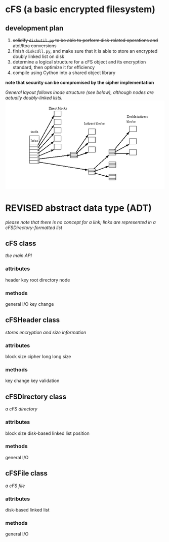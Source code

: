 # cFS (a basic encrypted filesystem)
## development plan
1. ~~solidify `diskutil.py` to be able to perform disk-related operations and atol/ltoa conversions~~
2. finish `diskcdll.py`, and make sure that it is able to store an encrypted doubly linked list on disk
3. determine a logical structure for a cFS object and its encryption standard, then optimize it for efficiency
4. compile using Cython into a shared object library

**note that security can be compromised by the cipher implementation**

*General layout follows inode structure (see below), although nodes are actually doubly-linked lists.*
![](tmp.png?raw=true)

# REVISED abstract data type (ADT)
*please note that there is no concept for a link; links are represented in a cFSDirectory-formatted list*
## cFS class
*the main API*
### attributes
header
key
root directory
node
### methods
general I/O
key change

## cFSHeader class
*stores encryption and size information*
### attributes
block size
cipher
long long size
### methods
key change
key validation

## cFSDirectory class
*a cFS directory*
### attributes
block size
disk-based linked list
position
### methods
general I/O

## cFSFile class
*a cFS file*
### attributes
disk-based linked list
### methods
general I/O
